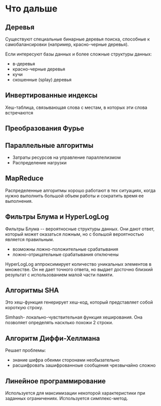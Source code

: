 # Что дальше

## Деревья
Существуют специальные бинарные деревья поиска, способные к самобалансировки (например, красно-черные деревья).

Если интересуют базы данных и более сложные структуры данных:
- в-деревья
- красно-черные деревья
- кучи
- скошенные (splay) деревья

## Инвертированные индексы
Хеш-таблица, связывающая слова с местам, в которых эти слова встречаются

## Преобразования Фурье

## Параллельные алгоритмы
- Затраты ресурсов на управление параллелизмом
- Распределение нагрузки

## MapReduce

Распределенные алгоритмы хорошо работают в тех ситуациях, когда нужно выполнить большой объем работы и сократить время ее выполнения.

## Фильтры Блума и HyperLogLog

Фильтры Блума -- вероятносные структуры данных. Они дают ответ, который может оказаться ложным, но с большой вероятностью является правильным.
- возможны ложно-положительные срабатывания
- ложно-отрицательные срабатывания отключены

HyperLogLog аппроксимирует количество уникальных элементов в множестве. Он не дает точного ответа, но выдает досточно близкий результат с использованием малой части памяти.

## Алгоритмы SHA

Это хеш-функция генерирует хеш-код, который представляет собой короткую строку.

Simhash- локально-чувствительная функция хеширования. Она позволяет определять насклько похожи 2 строки.

## Алгоритм Диффи-Хеллмана

Решает проблемы:

- знание шифра обеими сторонами необызательно
- расшифровать зашифрованноые сообщения чрезвычайно сложно

## Линейное программирование

Используется для максимизации некоторой характеристики при заданных ограничениях.
Используется симплекс-метод.